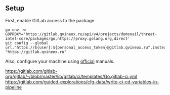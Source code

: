 ## Setup

First, enable GitLab access to the package.

```shell
go env -w GOPROXY='https://gitlab.qvineox.ru/api/v4/projects/domsnail/threat-intel-core/packages/go,https://proxy.golang.org,direct'
git config --global url."https://${user}:${personal_access_token}@gitlab.qvineox.ru".insteadOf "https://gitlab.qvineox.ru"
```

Also, configure your machine using [official](https://docs.gitlab.com/ee/user/project/use_project_as_go_package.html)
manuals.

https://gitlab.com/gitlab-org/gitlab/-/blob/master/lib/gitlab/ci/templates/Go.gitlab-ci.yml
https://gitlab.com/guided-explorations/cfg-data/write-ci-cd-variables-in-pipeline